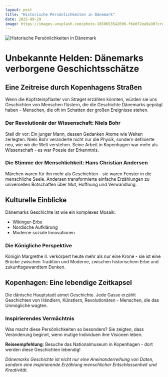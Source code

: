 ```yaml
---
layout: post
title: "Historische Persönlichkeiten in Dänemark"
date: 2025-09-29
image: https://images.unsplash.com/photo-1650653542696-f6e8f2ea9a30?crop=entropy&cs=tinysrgb&fit=max&fm=jpg&ixid=M3w3OTQ0MzZ8MHwxfHNlYXJjaHwxfHxIaXN0b3Jpc2NoZSUyMFBlcnMlQzMlQjZubGljaGtlaXRlbiUyMEQlQzMlQTRuZW1hcmt8ZW58MHwwfHx8MTc1OTExNjY2OHww&ixlib=rb-4.1.0&q=80&w=1080
---
```


![Historische Persönlichkeiten in Dänemark](https://images.unsplash.com/photo-1650653542696-f6e8f2ea9a30?crop=entropy&cs=tinysrgb&fit=max&fm=jpg&ixid=M3w3OTQ0MzZ8MHwxfHNlYXJjaHwxfHxIaXN0b3Jpc2NoZSUyMFBlcnMlQzMlQjZubGljaGtlaXRlbiUyMEQlQzMlQTRuZW1hcmt8ZW58MHwwfHx8MTc1OTExNjY2OHww&ixlib=rb-4.1.0&q=80&w=1080)

# Unbekannte Helden: Dänemarks verborgene Geschichtsschätze

## Eine Zeitreise durch Kopenhagens Straßen

Wenn die Kopfsteinpflaster von Strøget erzählen könnten, würden sie uns Geschichten von Menschen flüstern, die die Geschichte Dänemarks geprägt haben - Menschen, die oft im Schatten der großen Ereignisse stehen.

### Der Revolutionär der Wissenschaft: Niels Bohr

Stell dir vor: Ein junger Mann, dessen Gedanken Atome wie Welten zerlegten. Niels Bohr veränderte nicht nur die Physik, sondern definierte neu, wie wir die Welt verstehen. Seine Arbeit in Kopenhagen war mehr als Wissenschaft - es war Poesie der Erkenntnis.

### Die Stimme der Menschlichkeit: Hans Christian Andersen

Märchen waren für ihn mehr als Geschichten - sie waren Fenster in die menschliche Seele. Andersen transformierte einfache Erzählungen zu universellen Botschaften über Mut, Hoffnung und Verwandlung.

## Kulturelle Einblicke

Dänemarks Geschichte ist wie ein komplexes Mosaik:
- Wikinger-Erbe
- Nordische Aufklärung 
- Moderne soziale Innovationen

### Die Königliche Perspektive

Königin Margrethe II. verkörpert heute mehr als nur eine Krone - sie ist eine Brücke zwischen Tradition und Moderne, zwischen historischem Erbe und zukunftsgewandtem Denken.

## Kopenhagen: Eine lebendige Zeitkapsel

Die dänische Hauptstadt atmet Geschichte. Jede Gasse erzählt Geschichten von Händlern, Künstlern, Revolutionären - Menschen, die das Unmögliche wagten.

### Inspirierendes Vermächtnis

Was macht diese Persönlichkeiten so besonders? Sie zeigten, dass Veränderung beginnt, wenn mutige Individuen ihre Visionen leben.

**Reiseempfehlung**: Besuche das Nationalmuseum in Kopenhagen - dort werden diese Geschichten lebendig!

*Dänemarks Geschichte ist nicht nur eine Aneinanderreihung von Daten, sondern eine inspirierende Erzählung menschlicher Entschlossenheit und Kreativität.*